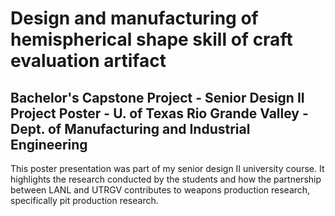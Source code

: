 # Design and manufacturing of hemispherical shape skill of craft evaluation artifact 

## Bachelor's Capstone Project - Senior Design II Project Poster - U. of Texas Rio Grande Valley - Dept. of Manufacturing and Industrial Engineering
This poster presentation was part of my senior design II university course. It highlights the research conducted by the students and how the partnership between LANL and UTRGV contributes to weapons production research, specifically pit production research.
